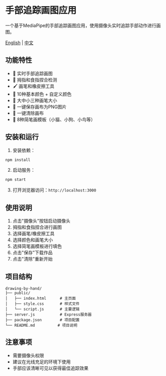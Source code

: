 # 手部追踪画图应用

一个基于MediaPipe的手部追踪画图应用，使用摄像头实时追踪手部动作进行画图。

[English](README_EN.md) | [中文](README.md)

## 功能特性

- 🎨 实时手部追踪画图
- 🎯 拇指和食指捏合检测
- 🖌️ 画笔和橡皮擦工具
- 🎨 10种基本颜色 + 自定义颜色
- 📏 大中小三种画笔大小
- 💾 一键保存画布为PNG图片
- 🧹 一键清除画布
- 🎨 8种简笔画模板（小猫、小狗、小鸟等）

## 安装和运行

1. 安装依赖：
```bash
npm install
```

2. 启动服务：
```bash
npm start
```

3. 打开浏览器访问：`http://localhost:3000`

## 使用说明

1. 点击"摄像头"按钮启动摄像头
2. 拇指和食指捏合进行画图
3. 选择画笔/橡皮擦工具
4. 选择颜色和画笔大小
5. 选择简笔画模板进行填色
6. 点击"保存"下载作品
7. 点击"清除"重新开始

## 项目结构

```
drawing-by-hand/
├── public/
│   ├── index.html      # 主页面
│   ├── style.css       # 样式文件
│   └── script.js       # 主要逻辑
├── server.js           # Express服务器
├── package.json        # 项目配置
└── README.md          # 项目说明
```

## 注意事项

- 需要摄像头权限
- 建议在光线充足的环境下使用
- 手部应该清晰可见以获得最佳追踪效果
